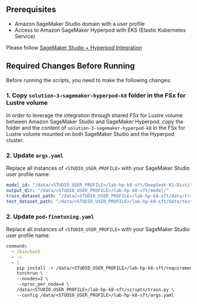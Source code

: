 ## Prerequisites

- Amazon SageMaker Studio domain with a user profile
- Access to Amazon SageMaker Hyperpod with EKS (Elastic Kubernetes Service)

Please follow [SageMaker Studio + Hyperpod Integration](https://catalog.workshops.aws/sagemaker-hyperpod-eks/en-US/11-tips/08-studio-integration)

## Required Changes Before Running

Before running the scripts, you need to make the following changes:

### 1. Copy `solution-3-sagemaker-hyperpod-k8` folder in the FSx for Lustre volume

In order to leverage the integration through shared FSx for Lustre volume between Amazon SageMaker Studio and SageMaker Hyperpod, copy the folder and the content of `solution-3-sagemaker-hyperpod-k8` in the FSx for Lustre volume mounted on both SageMaker Studio and the Hyperpod cluster.

### 2. Update `args.yaml`

Replace all instances of `<STUDIO_USER_PROFILE>` with your SageMaker Studio user profile name:

```yaml
model_id: "/data/<STUDIO_USER_PROFILE>/lab-hp-k8-sft/DeepSeek-R1-Distill-Qwen-7B"
output_dir: "/data/<STUDIO_USER_PROFILE>/lab-hp-k8-sft/model/"
train_dataset_path: "/data/<STUDIO_USER_PROFILE>/lab-hp-k8-sft/data/train/"
test_dataset_path: "/data/<STUDIO_USER_PROFILE>/lab-hp-k8-sft/data/test/"
```

### 2. Update `pod-finetuning.yaml`

Replace all instances of `<STUDIO_USER_PROFILE>` with your SageMaker Studio user profile name:

```yaml
command:
  - /bin/bash
  - -c
  - |
    pip install -r /data/<STUDIO_USER_PROFILE>/lab-hp-k8-sft/requirements.txt && \
    torchrun \
    --nnodes=2 \
    --nproc_per_node=4 \
    /data/<STUDIO_USER_PROFILE>/lab-hp-k8-sft/scripts/train.py \
    --config /data/<STUDIO_USER_PROFILE>/lab-hp-k8-sft/args.yaml
```
